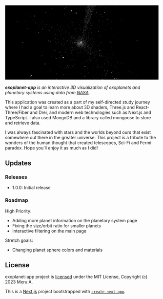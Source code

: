 ![Alt text](/public/image.png)

_**exoplanet-app** is an interactive 3D visualization of exoplanets and planetary systems using data from [NASA](https://exoplanetarchive.ipac.caltech.edu/docs/API_PS_columns.html)._

This application was created as a part of my self-directed study journey where I had a goal to learn more about 3D shaders, Three.js and React-Three/Fiber and Drei, and modern web technologies such as Next.js and TypeScript. I also used MongoDB and a library called mongoose to store and retrieve data.

I was always fascinated with stars and the worlds beyond ours that exist somewhere out there in the greater universe. This project is a tribute to the wonders of the human thought that created telescopes, Sci-Fi and Fermi paradox. Hope you'll enjoy it as much as I did!

## Updates
### Releases

- 1.0.0: Initial release

### Roadmap

High Priority:

- Adding more planet information on the planetary system page
- Fixing the size/orbit ratio for smaller planets
- Interactive filtering on the main page

Stretch goals:

- Changing planet sphere colors and materials

## License

exoplanet-app project is [licensed](/LICENSE) under the MIT License, Copyright (c) 2023 Meru A.

This is a [Next.js](https://nextjs.org/) project bootstrapped with [`create-next-app`](https://github.com/vercel/next.js/tree/canary/packages/create-next-app).